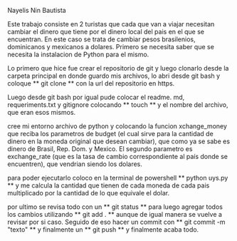Nayelis Nin Bautista

Este trabajo consiste en 2 turistas que cada que van a viajar necesitan cambiar el dinero que tiene por el dinero local del pais en el que se encuentran. En este caso se trata de cambiar pesos brasilenios, dominicanos y mexicanos a dolares. Primero se necesita saber que se necesita la instalacion de Python para el mismo.

Lo primero que hice fue crear el repositorio de git y luego clonarlo desde la carpeta principal en donde guardo mis archivos, lo abri desde git bash y coloque ** git clone ** con la url del repositorio en https.

Luego desde git bash por igual pude colocar el readme. md, requeriments.txt y gitignore colocando ** touch ** y el nombre del archivo, que eran esos mismos.

cree mi entorno archivo de python y colocando la funcion xchange_money que reciba los parametros de budget (el cual sirve para la cantidad de dinero en la moneda original que desean cambiar), que como ya se sabe es dinero de Brasil, Rep. Dom. y Mexico. El segundo parametro es exchange_rate (que es la tasa de cambio correspondiente al país donde se encuentren), que vendrian siendo los dolares.

para poder ejecutarlo coloco en la terminal de powershell ** python uys.py ** y me calcula la cantidad que tienen de cada moneda de cada pais multiplicado por la cantidad de lo que equivale el dolar.

por ultimo se revisa todo con un ** git status ** para luego agregar todos los cambios utilizando ** git add . ** aunque de igual manera se vuelve a revisar por si caso. Seguido de eso hacer un commit con ** git commit -m "texto" ** y finalmente un ** git push ** y finalmente acaba todo.